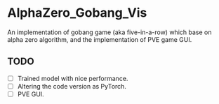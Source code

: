 # AlphaZero_Gobang_Vis

An implementation of gobang game (aka five-in-a-row) which base on alpha zero algorithm, and the implementation of PVE game GUI.

## TODO

- [ ] Trained model with nice performance.
- [ ] Altering the code version as PyTorch.
- [ ] PVE GUI.
